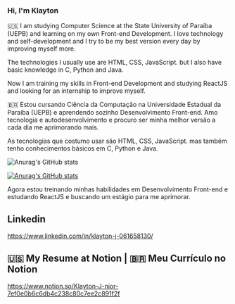 ### Hi, I'm Klayton

:us:
I am studying Computer Science at the State University of Paraíba (UEPB) and learning on my own Front-end Development. I love technology and self-development and I try to be my best version every day by improving myself more.

The technologies I usually use are HTML, CSS, JavaScript. but I also have basic knowledge in C, Python and Java.

Now I am training my skills in Front-end Development and studying ReactJS and looking for an internship to improve myself.

:brazil:
Estou cursando Ciência da Computação na Universidade Estadual da Paraíba (UEPB) e aprendendo sozinho Desenvolvimento Front-end. Amo tecnologia e autodesenvolvimento e procuro ser minha melhor versão a cada dia me aprimorando mais.

As tecnologias que costumo usar são HTML, CSS, JavaScript. mas também tenho conhecimentos básicos em C, Python e Java.

![Anurag's GitHub stats](https://github-readme-stats.vercel.app/api?username=KlaytonJr&show_icons=true)

[![Anurag's GitHub stats](https://github-readme-stats.vercel.app/api?username=KlaytonJr)](https://github.com/anuraghazra/github-readme-stats)



Agora estou treinando minhas habilidades em Desenvolvimento Front-end e estudando ReactJS e buscando um estágio para me aprimorar.
## Linkedin
https://www.linkedin.com/in/klayton-j-061658130/

## 🇺🇸 My Resume at Notion | 🇧🇷 Meu Currículo no Notion
https://www.notion.so/Klayton-J-nior-7ef0e0b6c6db4c238c80c7ee2c891f2f

<!--
**KlaytonJr/KlaytonJR** is a ✨ _special_ ✨ repository because its `README.md` (this file) appears on your GitHub profile.

Here are some ideas to get you started:

- 🔭 I’m currently working on ...
- 🌱 I’m currently learning ...
- 👯 I’m looking to collaborate on ...
- 🤔 I’m looking for help with ...
- 💬 Ask me about ...
- 📫 How to reach me: ...
- 😄 Pronouns: ...
- ⚡ Fun fact: ...
-->

